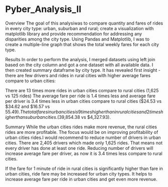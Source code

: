 # Pyber_Analysis_II

Overview
The goal of this analysiwas to compare quantity and fares of rides in every city type: urban, suburban and rural; create a 
visualization with matplotlib library and provide recommendation for addressing any disparities among the city type. 
Using Pandas and Matplotlib, I was to create a multiple-line graph that shows the total weekly fares for each city type.

Results
In order to perform the analysis, I merged datasets using left join based on the city column and got a one dataset with all available data. 
I then created summary dataframe by city type. It has revealed first insight - there are few drivers and rides in rural 
cities with higher average fares compare to urban cities:

There are 13 times more rides in urban cities compare to rural cities (1,625 vs 125 rides)
The average fare per ride is 1.4 times less and average fare per driver is 3.4 times less in urban cities compare to 
rural cities ($24.53 vs $34.62 and $16.57 vs $55.49). The total fares in urban cities is 9 times higher than in rural cities and 2 times 
higher than suburban cities. ($39,854.38 vs $4,327.93).

Summary
While the urban cities rides make more revenue, the rural cities rides are more profitable. The focus would be on 
improving profitability of urban cities rides.I would recommend to reduce number of drivers in urban cities. 
There are 2,405 drivers which made only 1,625 rides. That means not every driver has done at least one ride. 
Reducing number of drivers will increase average fare per driver, as now it is 3.4 times less compare to rural cities.

If the fare for 1 minute of ride in rural cities is significantly higher than fare in urban cities, 
ride fare may be increased for urban city types. 
It helps to increase average fare per ride in urban cities and get even more revenue.
